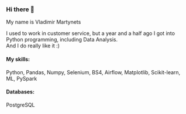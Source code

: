 ### Hi there 👋
My name is Vladimir Martynets

I used to work in customer service, but a year and a half ago I got into Python programming, including Data Analysis.  
And I do really like it :)

#### My skills:
Python, Pandas, Numpy, Selenium, BS4, Airflow,  Matplotlib, Scikit-learn, ML, PySpark

#### Databases:

PostgreSQL

